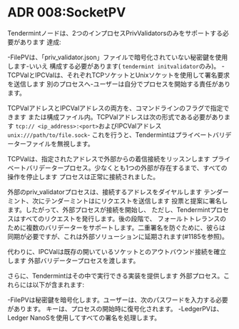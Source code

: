 # ADR 008:SocketPV

Tendermintノードは、2つのインプロセスPrivValidatorsのみをサポートする必要があります
達成:

-FilePVは、「priv_validator.json」ファイルで暗号化されていない秘密鍵を使用します-いいえ
  構成する必要があります( `tendermint initvalidator`のみ)。
-TCPValとIPCValは、それぞれTCPソケットとUnixソケットを使用して署名要求を送信します
  別のプロセスへ-ユーザーは自分でプロセスを開始する責任があります。

TCPValアドレスとIPCValアドレスの両方を、コマンドラインのフラグで指定できます
または構成ファイル内。TCPValアドレスは次の形式である必要があります
`tcp:// <ip_address>:<port>`およびIPCValアドレス `unix:///path/to/file.sock`-
これを行うと、Tendermintはプライベートバリデーターファイルを無視します。

TCPValは、指定されたアドレスで外部からの着信接続をリッスンします
プライベートバリデータープロセス。少なくとも1つの外部が存在するまで、すべての操作を停止します
プロセスは正常に接続されました。

外部のpriv_validatorプロセスは、接続するアドレスをダイヤルします
テンダーミント、次にテンダーミントはにリクエストを送信します
投票と提案に署名します。したがって、外部プロセスが接続を開始し、
ただし、Tendermintプロセスはすべてのリクエストを発行します。後の段階で、
フォールトトレランスのために複数のバリデーターをサポートします。二重署名を防ぐために、彼らは
同期が必要ですが、これは外部ソリューションに延期されます(#1185を参照)。

代わりに、IPCValは既存の開いているソケットとのアウトバウンド接続を確立します
外部バリデータープロセスを渡します。

さらに、Tendermintはその中で実行できる実装を提供します
外部プロセス。これらには以下が含まれます:

-FilePVは秘密鍵を暗号化します。ユーザーは、次のパスワードを入力する必要があります。
  キーは、プロセスの開始時に復号化されます。
-LedgerPVは、Ledger NanoSを使用してすべての署名を処理します。
